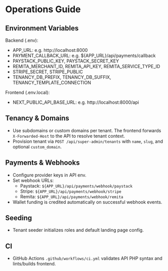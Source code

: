 # Operations Guide

## Environment Variables

Backend (.env):
- APP_URL: e.g. http://localhost:8000
- PAYMENT_CALLBACK_URL: e.g. ${APP_URL}/api/payments/callback
- PAYSTACK_PUBLIC_KEY, PAYSTACK_SECRET_KEY
- REMITA_MERCHANT_ID, REMITA_API_KEY, REMITA_SERVICE_TYPE_ID
- STRIPE_SECRET, STRIPE_PUBLIC
- TENANCY_DB_PREFIX, TENANCY_DB_SUFFIX, TENANCY_TEMPLATE_CONNECTION

Frontend (.env.local):
- NEXT_PUBLIC_API_BASE_URL: e.g. http://localhost:8000/api

## Tenancy & Domains
- Use subdomains or custom domains per tenant. The frontend forwards `X-Forwarded-Host` to the API to resolve tenant context.
- Provision tenant via `POST /api/super-admin/tenants` with `name`, `slug`, and optional `custom_domain`.

## Payments & Webhooks
- Configure provider keys in API env.
- Set webhook URLs:
  - Paystack: `${APP_URL}/api/payments/webhook/paystack`
  - Stripe: `${APP_URL}/api/payments/webhook/stripe`
  - Remita: `${APP_URL}/api/payments/webhook/remita`
- Wallet funding is credited automatically on successful webhook events.

## Seeding
- Tenant seeder initializes roles and default landing page config.

## CI
- GitHub Actions `.github/workflows/ci.yml` validates API PHP syntax and lints/builds frontend.
